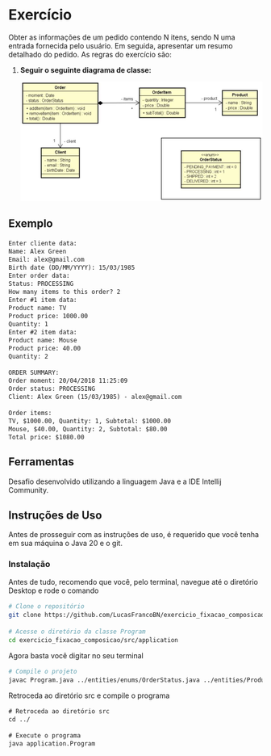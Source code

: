 # Exercício
Obter as informações de um pedido contendo N itens, sendo N uma entrada fornecida pelo usuário. Em seguida, apresentar um resumo detalhado do pedido. As regras do exercício são:

1. **Seguir o seguinte diagrama de classe:**
   
   ![Diagrama de classe](https://github.com/LucasFrancoBN/exercicio_fixacao_composicao/blob/master/img/diagrama_classe.png)
    

## Exemplo
```plaintext
Enter cliente data:
Name: Alex Green
Email: alex@gmail.com
Birth date (DD/MM/YYYY): 15/03/1985
Enter order data:
Status: PROCESSING
How many items to this order? 2
Enter #1 item data:
Product name: TV
Product price: 1000.00
Quantity: 1
Enter #2 item data:
Product name: Mouse
Product price: 40.00
Quantity: 2

ORDER SUMMARY:
Order moment: 20/04/2018 11:25:09
Order status: PROCESSING
Client: Alex Green (15/03/1985) - alex@gmail.com

Order items:
TV, $1000.00, Quantity: 1, Subtotal: $1000.00
Mouse, $40.00, Quantity: 2, Subtotal: $80.00
Total price: $1080.00
```

## Ferramentas
Desafio desenvolvido utilizando a linguagem Java e a IDE Intellij Community.


## Instruções de Uso
Antes de prosseguir com as instruções de uso, é requerido que você tenha em sua máquina o Java 20 e o git.

### Instalação
Antes de tudo, recomendo que você, pelo terminal, navegue até o diretório Desktop e rode o comando
```bash
# Clone o repositório
git clone https://github.com/LucasFrancoBN/exercicio_fixacao_composicao.git

# Acesse o diretório da classe Program
cd exercicio_fixacao_composicao/src/application
```
Agora basta você digitar no seu terminal
```bash
# Compile o projeto
javac Program.java ../entities/enums/OrderStatus.java ../entities/Product.java ../entities/OrderItem.java ../entities/Client.java ../entities/Order.java
```
Retroceda ao diretório src e compile o programa
```
# Retroceda ao diretório src
cd ../

# Execute o programa
java application.Program
```
